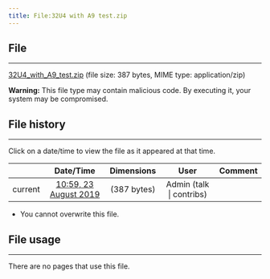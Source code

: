 ```yaml
---
title: File:32U4 with A9 test.zip
---
```


## File
--------

[32U4_with_A9_test.zip](https://wiki.elecrow.com/images/a/a3/32U4_with_A9_test.zip) (file size: 387 bytes, MIME type: application/zip)

**Warning:** This file type may contain malicious code. By executing it, your system may be compromised.

## File history
--------

Click on a date/time to view the file as it appeared at that time.

|         |                          Date/Time                           | Dimensions  |                             User                             | Comment |
| :-----: | :----------------------------------------------------------: | :---------: | :----------------------------------------------------------: | :-----: |
| current | [10:59, 23 August 2019](https://wiki.elecrow.com/images/a/a3/32U4_with_A9_test.zip) | (387 bytes) | Admin (talk \| contribs) |         |

- You cannot overwrite this file.

## File usage
--------

There are no pages that use this file.